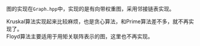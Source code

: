 图的实现在`Graph.hpp`中，实现的是有向带权重图，采用邻接链表实现。  

Kruskal算法实现起来比较麻烦，也是贪心算法，和Prime算法差不多，就不再实现了。  
Floyd算法主要适用于用矩关联阵表示的图，这里也不再实现。

